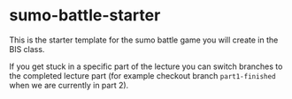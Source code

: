 # sumo-battle-starter
 
This is the starter template for the sumo battle game you will create in the BIS class.

If you get stuck in a specific part of the lecture you can switch branches to the completed lecture part (for example checkout branch `part1-finished` when we are currently in part 2).
